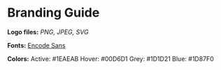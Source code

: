 # Branding Guide

**Logo files:** *PNG, JPEG, SVG*

**Fonts:**
[Encode Sans](https://fonts.google.com/specimen/Encode+Sans)

**Colors:**
Active: #1EAEAB
Hover: #00D6D1
Grey:  #1D1D21
Blue: #1D87F0